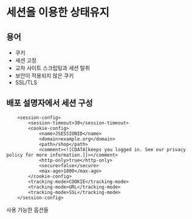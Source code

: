 # 세션을 이용한 상태유지
## 용어
- 쿠키
- 세션 고정
- 교차 사이트 스크립팅과 세션 탈취
- 보안이 적용되지 않은 쿠키
- SSL/TLS
## 배포 설명자에서 세션 구성
```
	<session-config>
		<session-timeout>30</session-timeout>
		<cookie-config>
			<name>JSESSIONID</name>
			<domain>example.org</domain>
			<path>/shop</path>
			<comment><![CDATA[keeps you logged in. See our privacy policy for more information.]]></comment>
			<http-only>true</http-only>
			<secure>false</secure>
			<max-age>1800</max-age>
		</cookie-config>
		<tracking-mode>COOKIE</tracking-mode>
		<tracking-mode>URL</tracking-mode>
		<tracking-mode>SSL</tracking-mode>
	</session-config>
```
사용 가능한 옵션들
